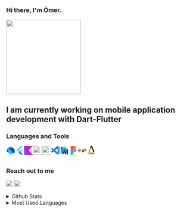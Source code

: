 

### Hi there, I'm Ömer.

<img src = "https://media.giphy.com/media/bGgsc5mWoryfgKBx1u/giphy.gif" align="center" width="200" height = "200">


## I am currently working on mobile application development with Dart-Flutter

### Languages and Tools

<img align="left" src= "https://raw.githubusercontent.com/github/explore/80688e429a7d4ef2fca1e82350fe8e3517d3494d/topics/dart/dart.png" width="24" height="24">

<img align="left" src= "https://raw.githubusercontent.com/github/explore/80688e429a7d4ef2fca1e82350fe8e3517d3494d/topics/flutter/flutter.png" width="24" height="24">

<img align="left" src= "https://raw.githubusercontent.com/github/explore/80688e429a7d4ef2fca1e82350fe8e3517d3494d/topics/kotlin/kotlin.png" width="24" height="24">


<img align="left" src= "https://camo.githubusercontent.com/7304f21b705920688c0e61e755b941ce7fef798fbb255dbdfb34fa2fccd3c1fa/68747470733a2f2f646576656c6f7065722e616e64726f69642e636f6d2f696d616765732f6c6f676f732f616e64726f69642e737667" width="24" height="24">

<img align="left" src= "https://camo.githubusercontent.com/dd4b2422ed3bfc9da88c43d18550375c66f9584327dff7ecc19315ce50b96f07/68747470733a2f2f7777772e766563746f726c6f676f2e7a6f6e652f6c6f676f732f66697265626173652f66697265626173652d69636f6e2e737667" width="24" height="24">

<img align="left" src= "https://raw.githubusercontent.com/devicons/devicon/master/icons/vscode/vscode-original.svg" width="24" height="24">

<img align="left" src= "https://raw.githubusercontent.com/devicons/devicon/master/icons/androidstudio/androidstudio-original.svg" width="24" height="24">

<img align="left" src= "https://raw.githubusercontent.com/devicons/devicon/master/icons/figma/figma-original.svg" width="24" height="24">

<img align="left" src= "https://raw.githubusercontent.com/github/explore/80688e429a7d4ef2fca1e82350fe8e3517d3494d/topics/git/git.png" width="24" height="24">

<img align="left" src= "https://raw.githubusercontent.com/devicons/devicon/master/icons/linux/linux-original.svg" width="24" height="24">

<br/>
<br/>


### Reach out to me

[<img width="22" src="https://unpkg.com/simple-icons@v4/icons/linkedin.svg" align="left"/>][linkedin]
[<img width="22" src="https://unpkg.com/simple-icons@4.25.0/icons/instagram.svg" align="left"/>][instagram]

<br/>
<br/>

<details>
<summary> Github Stats </summary>
<img src= "https://github-readme-stats.vercel.app/api?username=omerrglsn&theme=tokyonight">
</details>

<details>
<summary> Most Used Languages </summary>
<img src= "https://github-readme-stats.vercel.app/api/top-langs/?username=anuraghazra&layout=compact&theme=tokyonight">
</details>

[linkedin]: https://www.linkedin.com/in/%C3%B6mer-faruk-g%C3%BCl%C5%9Fen-280a77216/
[instagram]: https://www.instagram.com/omerrglsn/
